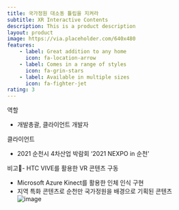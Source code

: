 ```yaml
---
title: 국가정원 대소동 튤립을 지켜라
subtitle: XR Interactive Contents
description: This is a product description
layout: product
image: https://via.placeholder.com/640x480
features:
    - label: Great addition to any home
      icon: fa-location-arrow
    - label: Comes in a range of styles
      icon: fa-grin-stars
    - label: Available in multiple sizes
      icon: fa-fighter-jet
rating: 3
---
```


역할  
- 개발총괄, 클라이언트 개발자  

클라이언트  
- 2021 순천시 4차산업 박람회 ‘2021 NEXPO in 순천’  
  
비고- HTC VIVE를 활용한 VR 콘텐츠 구동  
- Microsoft Azure Kinect를 활용한 인체 인식 구현  
- 지역 특화 콘텐츠로 순천만 국가정원을 배경으로 기획된 콘텐츠  
![image](https://github.com/user-attachments/assets/40bb04e3-93f8-4f67-9b66-b3d2ce25f97f)  
